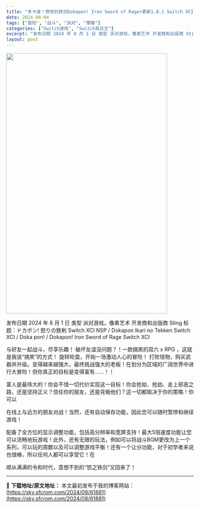 ```yaml
---
title: "多卡波！愤怒的铁剑Dokapon! Iron Sword of Rage+更新1.0.1 Switch XCI日文"
date: 2024-08-04
tags: ["冒险", "战斗", "派对", "策略"]
categories: ["Switch游戏", "Switch英日文"]
excerpt: "发布日期 2024 年 8 月 1 日 类型 派对游戏，像素艺术 开发商和出版商 Sting 标题：ドカポン! 怒りの鉄剣 Switch XCI NSP / Dokapon Ikari no Tekken Switch XCI / Doka pon! / Dokapon! Iron Sword of&hellip;"
layout: post
---
```


<img class="aligncenter size-full wp-image-61882" src="https://sky.sfcrom.com/wp-content/uploads/2024/08/2024080414462759.webp" alt="" width="432" height="698" />

发布日期 2024 年 8 月 1 日
类型 派对游戏，像素艺术
开发商和出版商 Sting
标题：ドカポン! 怒りの鉄剣 Switch XCI NSP / Dokapon Ikari no Tekken Switch XCI / Doka pon! / Dokapon! Iron Sword of Rage Switch XCI

与好友一起战斗，尽享乐趣！
破坏友谊没问题？！一款搞笑的双六 x RPG
，这就是我说“搞笑”的方式！
旋转轮盘，开始一场激动人心的冒险！
打败怪物，购买武器并升级。变得越来越强大，最终挑战强大的老板！在划分为区域的广阔世界中进行大冒险！但你真正的目标是变得富有……！！

富人是最伟大的！你会不惜一切代价实现这一目标！你会抢劫、抢劫、走上邪恶之路，还是坚持正义？信任你的朋友，还是背叛他们？这一切都取决于你的策略！你可以

在线上与远方的朋友对战！当然，还有自动保存功能，因此您可以随时暂停和继续游戏！

配备了全方位的显示调整功能，包括高分辨率和宽屏支持！最大5倍速度功能让您可以流畅地玩游戏！此外，还有无限的玩法，例如可以将战斗BGM更改为上一个系列，可以玩的周数以及可以调整游戏平衡！还有一个让分功能，对于初学者来说也很棒，所以任何人都可以享受它！在

顺从满满的令和时代，意想不到的“怒之铁剑”又回来了！

---
📖 **下载地址/原文地址：** 本文最初发布于我的博客网站：[https://sky.sfcrom.com/2024/08/61881](https://sky.sfcrom.com/2024/08/61881)
